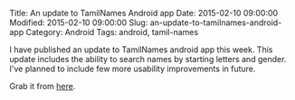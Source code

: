 Title: An update to TamilNames Android app
Date: 2015-02-10 09:00:00
Modified: 2015-02-10 09:00:00
Slug: an-update-to-tamilnames-android-app
Category: Android
Tags: android, tamil-names

I have published an update to TamilNames android app this week. This update includes the ability to search names by starting letters and gender. I've planned to include few more usability improvements in future.

Grab it from [here][app-link].

[app-link]: https://play.google.com/store/apps/details?id=me.thava.babynames
